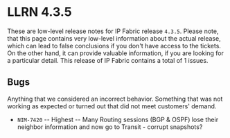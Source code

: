 # LLRN 4.3.5

These are low-level release notes for IP Fabric release `4.3.5`. Please note, that this page contains very low-level information about the actual release, which can lead to false conclusions if you don't have access to the tickets. On the other hand, it can provide valuable information, if you are looking for a particular detail. This release of IP Fabric contains a total of 1 issues.

## Bugs

Anything that we considered an incorrect behavior. Something that was not working as expected or turned out that did not meet customers' demand.

- `NIM-7420` -- Highest -- Many Routing sessions (BGP & OSPF) lose their neighbor information and now go to Transit - corrupt snapshots?
